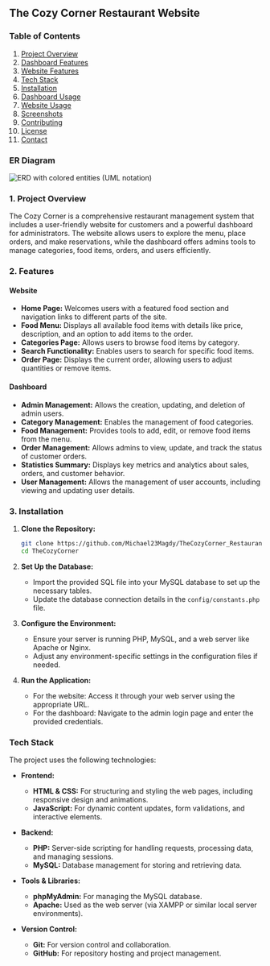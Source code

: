 
## The Cozy Corner Restaurant Website

### Table of Contents

1. [Project Overview](#project-overview)
2. [Dashboard Features](#dashboard-features)
3. [Website Features](#website-features)
4. [Tech Stack](#tech-stack)
5. [Installation](#installation)
6. [Dashboard Usage](#dashboard-usage)
7. [Website Usage](#website-usage)
8. [Screenshots](#screenshots)
9. [Contributing](#contributing)
10. [License](#license)
11. [Contact](#contact)

### ER Diagram

![ERD with colored entities (UML notation)](https://github.com/user-attachments/assets/6e9e8795-2662-4f30-af87-381001d37a93)


### 1. Project Overview

The Cozy Corner is a comprehensive restaurant management system that includes a user-friendly website for customers and a powerful dashboard for administrators. The website allows users to explore the menu, place orders, and make reservations, while the dashboard offers admins tools to manage categories, food items, orders, and users efficiently.

### 2. Features

#### Website
- **Home Page:** Welcomes users with a featured food section and navigation links to different parts of the site.
- **Food Menu:** Displays all available food items with details like price, description, and an option to add items to the order.
- **Categories Page:** Allows users to browse food items by category.
- **Search Functionality:** Enables users to search for specific food items.
- **Order Page:** Displays the current order, allowing users to adjust quantities or remove items.

#### Dashboard
- **Admin Management:** Allows the creation, updating, and deletion of admin users.
- **Category Management:** Enables the management of food categories.
- **Food Management:** Provides tools to add, edit, or remove food items from the menu.
- **Order Management:** Allows admins to view, update, and track the status of customer orders.
- **Statistics Summary:** Displays key metrics and analytics about sales, orders, and customer behavior.
- **User Management:** Allows the management of user accounts, including viewing and updating user details.

### 3. Installation

1. **Clone the Repository:**
   ```bash
   git clone https://github.com/Michael23Magdy/TheCozyCorner_Restaurant_website.git
   cd TheCozyCorner
   ```
   
2. **Set Up the Database:**
   - Import the provided SQL file into your MySQL database to set up the necessary tables.
   - Update the database connection details in the `config/constants.php` file.

3. **Configure the Environment:**
   - Ensure your server is running PHP, MySQL, and a web server like Apache or Nginx.
   - Adjust any environment-specific settings in the configuration files if needed.

4. **Run the Application:**
   - For the website: Access it through your web server using the appropriate URL.
   - For the dashboard: Navigate to the admin login page and enter the provided credentials.
  


### Tech Stack

The project uses the following technologies:

- **Frontend:**
  - **HTML & CSS:** For structuring and styling the web pages, including responsive design and animations.
  - **JavaScript:** For dynamic content updates, form validations, and interactive elements.
  
- **Backend:**
  - **PHP:** Server-side scripting for handling requests, processing data, and managing sessions.
  - **MySQL:** Database management for storing and retrieving data.

- **Tools & Libraries:**
  - **phpMyAdmin:** For managing the MySQL database.
  - **Apache:** Used as the web server (via XAMPP or similar local server environments).
  
- **Version Control:**
  - **Git:** For version control and collaboration.
  - **GitHub:** For repository hosting and project management.


